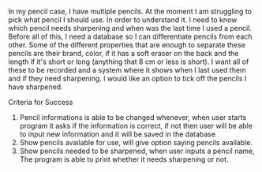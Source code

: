 In my pencil case, I have multiple pencils. At the moment I am struggling to pick what pencil I should use. In order to understand it. I need to know which pencil needs sharpening and when was the last time I used a pencil. Before all of this, I need a database so I can differentiate pencils from each other. Some of the different properties that are enough to separate these pencils are their brand, color, if it has a soft eraser on the back and the length if it's short or long (anything that 8 cm or less is short). I want all of these to be recorded and a system where it shows when I last used them and if they need sharpening. I would like an option to tick off the pencils I have sharpened. 

Criteria for Success
1. Pencil informations is able to be changed whenever, when user starts program it asks if the information is correct, if not then user will be able to input new information and it will be saved in the database
2. Show pencils available for use, will give option saying pencils available.
3. Show pencils needed to be sharpened, when user inputs a pencil name, The program is able to print whether it needs sharpening or not.


